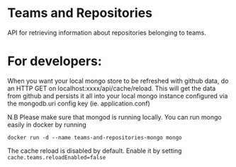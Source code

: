 # Teams and Repositories
API for retrieving information about repositories belonging to teams.

For developers:
===============

 When you want your local mongo store to be refreshed with github data, do an HTTP GET on localhost:xxxx/api/cache/reload.
  This will get the data from github and persists it all into your local mongo instance configured via the mongodb.uri config key (ie. application.conf)

 N.B Please make sure that mongod is running locally. You can run mongo easily in docker by running

    docker run -d --name teams-and-repositories-mongo mongo


The cache reload is disabled by default. Enable it by setting ```cache.teams.reloadEnabled=false```

